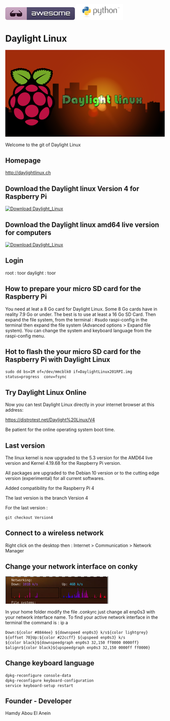 ![Awesome](awesome.svg)   ![Python](python.png)

# Daylight Linux

![Daylight](DayLightLogoSunSetRPI.png)


Welcome to the git of Daylight Linux


## Homepage

http://daylightlinux.ch

## Download the Daylight linux Version 4 for Raspberry Pi
[![Download Daylight_Linux](https://a.fsdn.com/con/app/sf-download-button)](https://sourceforge.net/projects/daylight-linux/files/Daylight-GNU-Linux-RPI-Version4/Daylight-Linux-RPI-Version4.zip/download)



## Download the Daylight linux amd64 live version for computers
[![Download Daylight_Linux](https://a.fsdn.com/con/app/sf-download-button)](https://sourceforge.net/projects/daylight-linux/files/Daylight_Linux_amd64_Version4.01/Daylight_linux_amd64_Vers4.01.zip/download)

## Login

root : toor
daylight : toor

## How to prepare your micro SD card for the Raspberry Pi

You need at leat a 8 Go card for Daylight Linux. Some 8 Go cards have in reality 7.9 Go or under. The best is to use at least a 16 Go SD Card. Then expand the file system, from the terminal : #sudo raspi-config in the terminal then expand the file system (Advanced options > Expand file system). You can change the system and keyboard language from the raspi-config menu.

## Hot to flash the your micro SD card for the Raspberry Pi with Daylight Linux

```
sudo dd bs=1M of=/dev/mmcblk0 if=DaylightLinux201RPI.img status=progress  conv=fsync
```


## Try Daylight Linux Online 

Now you can test Daylight Linux directly in your internet browser at this address:

https://distrotest.net/Daylight%20Linux/V4

Be patient for the online operating system boot time.

## Last version 

The linux kernel is now upgraded to the 5.3 version for the AMD64 live version and Kernel 4.19.68 for the Raspberry Pi version.

All packages are upgraded to the Debian 10 version or to the cutting edge version (experimental) for all current softwares.

Added compatibility for the Raspberry Pi 4

The last version is the branch Version 4

For the last version :

```
git checkout Version4
```
## Connect to a wireless network

Right click on the desktop then : Internet > Communication > Network Manager 

## Change your network interface on conky
![GRAPHS](daylight-conky-graphs.png)

In your home folder modify the file .conkyrc just change all enp0s3 with your network interface name. To find your active network interface in the terminal the command is : ip a

```
Down:${color #8844ee} ${downspeed enp0s3} k/s${color lightgrey} ${offset 70}Up:${color #22ccff} ${upspeed enp0s3} k/s
${color black}${downspeedgraph enp0s3 32,150 ff0000 0000ff} $alignr${color black}${upspeedgraph enp0s3 32,150 0000ff ff0000}
```

## Change keyboard language

```
dpkg-reconfigure console-data
dpkg-reconfigure keyboard-configuration
service keyboard-setup restart
```
## Founder -  Developer

Hamdy Abou El Anein
